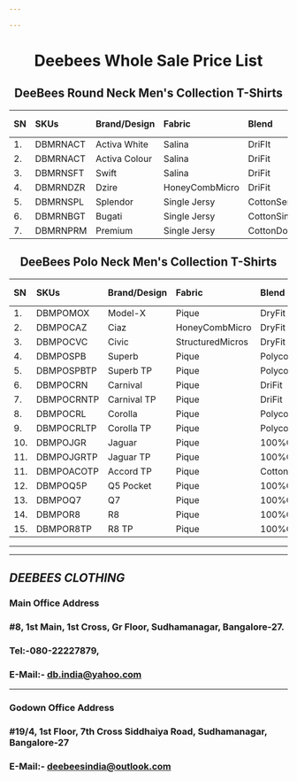 ```yaml
---

---
```


<h1 align="center">Deebees Whole Sale Price List</h1>
<h2 align="center">DeeBees Round Neck Men's Collection T-Shirts</h2>

|SN|SKUs|Brand/Design|Fabric|Blend|G.S.M.|M.R.P.(Inc.GST)|W.S.P.(Ex.GST)|2XL (Ex.GST)|3XL (Ex.GST)|
|:---|:---|:---|:---|:---|:---|:---|:---|:---|:---|
|1.|DBMRNACT|Activa White|Salina|DriFIt|130|₹249/-|₹59/-|₹69/-|₹79/-|
|2.|DBMRNACT|Activa Colour|Salina|DriFit|130|₹249/-|₹65/-|₹75/-|₹85/-|
|3.|DBMRNSFT|Swift|Salina|DriFit|160|₹349/-|₹85/-|₹85/-|₹95/-|
|4.|DBMRNDZR|Dzire|HoneyCombMicro|DriFit|200|₹399/-|₹95/-|₹95/-|₹105/-|
|5.|DBMRNSPL|Splendor|Single Jersy|CottonSemiCombed|150|₹449/-|₹105/-|₹115/-|₹125/-|
|6.|DBMRNBGT|Bugati|Single Jersy|CottonSingleBioWash|200|₹549/-|₹145/-|₹155/-|₹165/-|
|7.|DBMRNPRM|Premium|Single Jersy|CottonDoubleBioWash|200|₹649/-|₹165/-|₹175/-|₹185/-|

<h2 align="center">DeeBees Polo Neck Men's Collection T-Shirts</h2>

|SN|SKUs|Brand/Design|Fabric|Blend|G.S.M.|M.R.P.(Inc.GST)|W.S.P.(Ex.GST)|2XL (Ex.GST)|3XL (Ex.GST)|
|:---|:---|:---|:---|:---|:---|:---|:---|:---|:---|
|1.|DBMPOMOX|Model-X|Pique|DryFit|180 |₹499/-|₹135/-|₹135/-|₹160/-|
|2.|DBMPOCAZ|Ciaz|HoneyCombMicro|DryFit|200|₹549/-|₹135/-|₹135/-|₹160/-|
|3.|DBMPOCVC|Civic|StructuredMicros|DryFit|210|₹699/-|₹175/-|₹175/-|₹200/-|
|4.|DBMPOSPB|Superb|Pique|Polycotton|220|₹699/-|₹175/-|₹175/-|₹200/-|
|5.|DBMPOSPBTP|Superb TP|Pique|Polycotton|220|₹749/-|₹185/-|₹185/-|₹210/-|
|6.|DBMPOCRN|Carnival|Pique|DriFit|200|₹699/-|₹185/-|₹185/-|₹210/-|
|7.|DBMPOCRNTP|Carnival TP|Pique|DriFit|200|₹749/-|₹195/-|₹195/-|₹220/-|
|8.|DBMPOCRL|Corolla|Pique|Polycotton|240|₹899/-|₹225/-|₹225/-|₹250/-|
|9.|DBMPOCRLTP|Corolla TP|Pique|Polycotton|240|₹949/-|₹235/-|₹235/-|₹260/-|
|10.|DBMPOJGR|Jaguar|Pique|100%Cotton|240|₹999/-|₹245/-|₹245/-|₹270/-|
|11.|DBMPOJGRTP|Jaguar TP|Pique|100%Cotton|240|₹949/-|₹255/-|₹255/-|₹280/-|
|11.|DBMPOACOTP|Accord TP|Pique|CottonPoly|220|₹949/-|₹245/-|₹245/-|₹270/-|
|12.|DBMPOQ5P|Q5 Pocket|Pique|100%Cotton|260|₹1099/-|₹275/-|₹275/-|₹300/-|
|13.|DBMPOQ7|Q7|Pique|100%Cotton|260|₹1099/-|₹275/-|₹275/-|₹300/-|
|14.|DBMPOR8|R8|Pique|100%Cotton|260|₹1099/-|₹275/-|₹275/-|₹300/-|
|15.|DBMPOR8TP|R8 TP|Pique|100%Cotton|260|₹1149/-|₹285/-|₹285/-|₹310/-|




---
---
## ___DEEBEES CLOTHING___
### __Main Office Address__
### #8, 1st Main, 1st Cross, Gr Floor, Sudhamanagar, Bangalore-27.
### Tel:-080-22227879,
### E-Mail:- db.india@yahoo.com
---
### __Godown Office Address__
### #19/4, 1st Floor, 7th Cross Siddhaiya Road, Sudhamanagar, Bangalore-27
### E-Mail:- deebeesindia@outlook.com